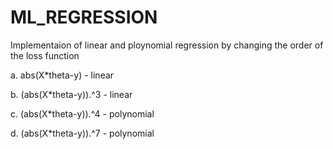 # ML_REGRESSION
Implementaion of linear and ploynomial regression by changing the order of the loss function

  a. abs(X*theta-y)      - linear
  
  b. (abs(X*theta-y)).^3 - linear
  
  c. (abs(X*theta-y)).^4 - polynomial
  
  d. (abs(X*theta-y)).^7 - polynomial
